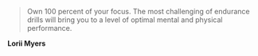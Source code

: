 >Own 100 percent of your focus. The most challenging of endurance drills will bring you to a level of optimal mental and physical performance.

**Lorii Myers**